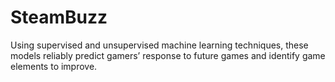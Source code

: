 # SteamBuzz
Using supervised and unsupervised machine learning techniques, these models reliably predict gamers’ response to future games and identify game elements to improve.
